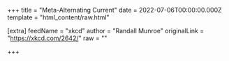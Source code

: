 
+++
title = "Meta-Alternating Current"
date = 2022-07-06T00:00:00.000Z
template = "html_content/raw.html"

[extra]
feedName = "xkcd"
author = "Randall Munroe"
originalLink = "https://xkcd.com/2642/"
raw = ""

+++

